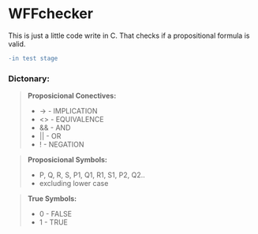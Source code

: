 # WFFchecker
 This is just a little code write in C. That checks if a propositional formula is valid.
 
```diff 
-in test stage
```
 
 
 
### Dictonary:
 >__Proposicional Conectives:__ 
 >* -> - IMPLICATION
 >* <> - EQUIVALENCE
 >* && - AND
 >* || - OR
 >* !  - NEGATION
 
 >__Proposicional Symbols:__ 
 >* P, Q, R, S, P1, Q1, R1, S1, P2, Q2..
 >* excluding lower case 
 
 >__True Symbols:__
 >* 0 - FALSE
 >* 1 - TRUE

 
